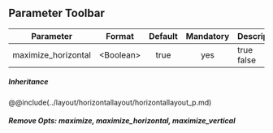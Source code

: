 ## Parameter Toolbar
|	Parameter			|			Format			|	Default					|	Mandatory	|	Description				| 
|		---				|			---				|	:---:					|	:---:		|		---					|
|	<span id="maximize_horizontal">maximize_horizontal</span>	|	<dt>&lt;Boolean&gt;	|	true	| yes	|	<dt>true<dd><dt>false<dd>	|

##### Inheritance
@@include(../layout/horizontallayout/horizontallayout_p.md)

##### Remove Opts: maximize, maximize_horizontal, maximize_vertical